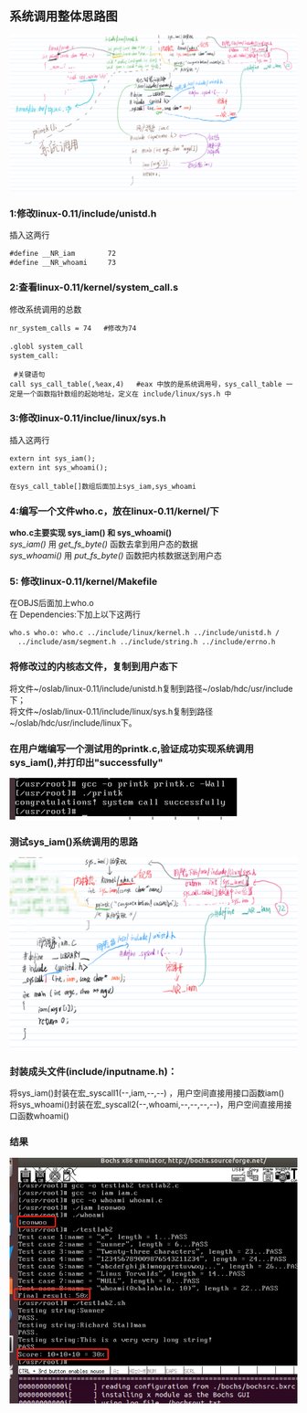 ## 系统调用整体思路图
![](pic/sys_iam()_printk.png)

### 1:修改linux-0.11/include/unistd.h
插入这两行</br>
```shell
#define __NR_iam        72
#define __NR_whoami   	73
```
### 2:查看linux-0.11/kernel/system_call.s

修改系统调用的总数</br>
```shell
nr_system_calls = 74   #修改为74

.globl system_call
system_call:

 #关键语句
call sys_call_table(,%eax,4)   #eax 中放的是系统调用号，sys_call_table 一定是一个函数指针数组的起始地址，定义在 include/linux/sys.h 中
```
### 3:修改linux-0.11/inclue/linux/sys.h
插入这两行
```shell
extern int sys_iam();    
extern int sys_whoami(); 

在sys_call_table[]数组后面加上sys_iam,sys_whoami  
```
### 4:编写一个文件who.c，放在linux-0.11/kernel/下
**who.c主要实现 sys_iam() 和 sys_whoami()** </br>
*sys_iam()* 用 *get_fs_byte()* 函数去拿到用户态的数据</br>
*sys_whoami()* 用 *put_fs_byte()* 函数把内核数据送到用户态</br>

### 5: 修改linux-0.11/kernel/Makefile
在OBJS后面加上who.o </br>
在 Dependencies:下加上以下这两行
```shell
who.s who.o: who.c ../include/linux/kernel.h ../include/unistd.h /
  ../include/asm/segment.h ../include/string.h ../include/errno.h
```
### 将修改过的内核态文件，复制到用户态下
将文件~/oslab/linux-0.11/include/unistd.h复制到路径~/oslab/hdc/usr/include下；</br>
将文件~/oslab/linux-0.11/include/linux/sys.h复制到路径~/oslab/hdc/usr/include/linux下。</br>
### 在用户端编写一个测试用的printk.c,验证成功实现系统调用sys_iam(),并打印出"successfully"
![](pic/test_result.jpg)
### 测试sys_iam()系统调用的思路
![](pic/test_printk.png)
### 封装成头文件(include/inputname.h)：
将sys_iam()封装在宏_syscall1(--,iam,--,--) ，用户空间直接用接口函数iam()</br>
将sys_whoami()封装在宏_syscall2(--,whoami,--,--,--,--)，用户空间直接用接口函数whoami()</br>
### 结果
![](pic/result.png)
